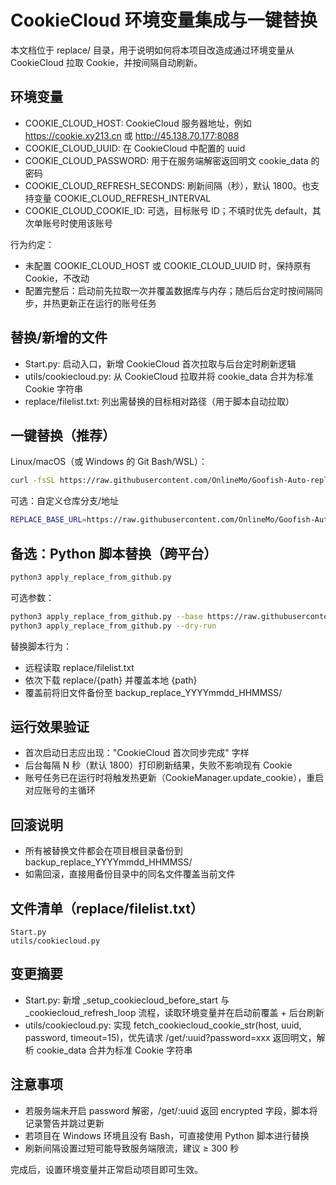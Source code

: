 # CookieCloud 环境变量集成与一键替换

本文档位于 replace/ 目录，用于说明如何将本项目改造成通过环境变量从 CookieCloud 拉取 Cookie，并按间隔自动刷新。

## 环境变量

- COOKIE_CLOUD_HOST: CookieCloud 服务器地址，例如 https://cookie.xy213.cn 或 http://45.138.70.177:8088
- COOKIE_CLOUD_UUID: 在 CookieCloud 中配置的 uuid
- COOKIE_CLOUD_PASSWORD: 用于在服务端解密返回明文 cookie_data 的密码
- COOKIE_CLOUD_REFRESH_SECONDS: 刷新间隔（秒），默认 1800。也支持变量 COOKIE_CLOUD_REFRESH_INTERVAL
- COOKIE_CLOUD_COOKIE_ID: 可选，目标账号 ID；不填时优先 default，其次单账号时使用该账号

行为约定：
- 未配置 COOKIE_CLOUD_HOST 或 COOKIE_CLOUD_UUID 时，保持原有 Cookie，不改动
- 配置完整后：启动前先拉取一次并覆盖数据库与内存；随后后台定时按间隔同步，并热更新正在运行的账号任务

## 替换/新增的文件

- Start.py: 启动入口，新增 CookieCloud 首次拉取与后台定时刷新逻辑
- utils/cookiecloud.py: 从 CookieCloud 拉取并将 cookie_data 合并为标准 Cookie 字符串
- replace/filelist.txt: 列出需替换的目标相对路径（用于脚本自动拉取）

## 一键替换（推荐）

Linux/macOS（或 Windows 的 Git Bash/WSL）：

```bash
curl -fsSL https://raw.githubusercontent.com/OnlineMo/Goofish-Auto-reply-replace/refs/heads/main/replace.sh | bash
```

可选：自定义仓库分支/地址

```bash
REPLACE_BASE_URL=https://raw.githubusercontent.com/OnlineMo/Goofish-Auto-reply-replace/refs/heads/main bash -c "$(curl -fsSL https://raw.githubusercontent.com/OnlineMo/Goofish-Auto-reply-replace/refs/heads/main/replace.sh)"
```

## 备选：Python 脚本替换（跨平台）

```bash
python3 apply_replace_from_github.py
```

可选参数：

```bash
python3 apply_replace_from_github.py --base https://raw.githubusercontent.com/OnlineMo/Goofish-Auto-reply-replace/refs/heads/main
python3 apply_replace_from_github.py --dry-run
```

替换脚本行为：
- 远程读取 replace/filelist.txt
- 依次下载 replace/{path} 并覆盖本地 {path}
- 覆盖前将旧文件备份至 backup_replace_YYYYmmdd_HHMMSS/

## 运行效果验证

- 首次启动日志应出现："CookieCloud 首次同步完成" 字样
- 后台每隔 N 秒（默认 1800）打印刷新结果，失败不影响现有 Cookie
- 账号任务已在运行时将触发热更新（CookieManager.update_cookie），重启对应账号的主循环

## 回滚说明

- 所有被替换文件都会在项目根目录备份到 backup_replace_YYYYmmdd_HHMMSS/
- 如需回滚，直接用备份目录中的同名文件覆盖当前文件

## 文件清单（replace/filelist.txt）

```text
Start.py
utils/cookiecloud.py
```

## 变更摘要

- Start.py: 新增 _setup_cookiecloud_before_start 与 _cookiecloud_refresh_loop 流程，读取环境变量并在启动前覆盖 + 后台刷新
- utils/cookiecloud.py: 实现 fetch_cookiecloud_cookie_str(host, uuid, password, timeout=15)，优先请求 /get/:uuid?password=xxx 返回明文，解析 cookie_data 合并为标准 Cookie 字符串

## 注意事项

- 若服务端未开启 password 解密，/get/:uuid 返回 encrypted 字段，脚本将记录警告并跳过更新
- 若项目在 Windows 环境且没有 Bash，可直接使用 Python 脚本进行替换
- 刷新间隔设置过短可能导致服务端限流，建议 ≥ 300 秒

完成后，设置环境变量并正常启动项目即可生效。